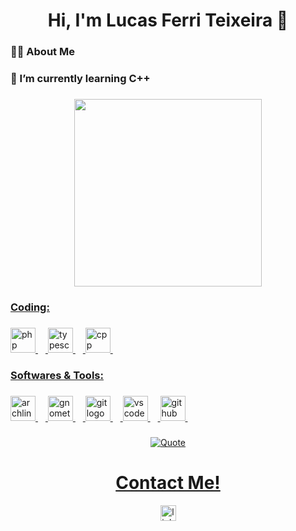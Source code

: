 <h1 align="center">Hi, I'm Lucas Ferri Teixeira 👋</h1>

###

<h3 align="left"> 👨‍💻 About Me</h3>

<h3 align="left">🌱 I’m currently learning C++</h3>

###

###

<div align="center">
<a href="https://github.com/saintcd">
<img loading="lazy" height="300em" src="https://github-readme-stats.vercel.app/api/top-langs/?username=saintcd&layout=compact&langs_count=10&theme=nightowl"/>

###

<h3 align="left"><u>Coding:</u></h3>

###

<div align="left">
  <img src="https://cdn.simpleicons.org/php/777BB4" height="40" alt="php logo"  />
  <img width="12" />
  <img src="https://cdn.simpleicons.org/typescript/3178C6" height="40" alt="typescript logo"  />
  <img width="12" />
  <img src="https://skillicons.dev/icons?i=cpp" height="40" alt="cpp logo"  />
  <img width="12" />
</div>

###

<h3 align="left"><u>Softwares & Tools:</u></h3>

###

<div align="left">
  <img src="https://cdn.simpleicons.org/archlinux/1793D1" height="40" alt="archlinux logo"  />
  <img width="12" />
  <img src="https://cdn.simpleicons.org/gnometerminal/241F31" height="40" alt="gnometerminal logo"  />
  <img width="12" />
  <img src="https://cdn.simpleicons.org/git/F05032" height="40" alt="git logo"  />
  <img width="12" />
  <img src="https://skillicons.dev/icons?i=vscode" height="40" alt="vscode logo"  />
  <img width="12" />
  <img src="https://cdn.simpleicons.org/github/241F31" height="40" alt="github logo" />
  <img width="12" />
</div>

###

<p align = "center">
	<a href="https://github.com/piyushsuthar/github-readme-quotes"> <img alt = "Quote" src="https://quotes-github-readme.vercel.app/api?type=horizontal&theme=dracula&animation=grow_out_in&quote=A+room+without+books+is+like+a+body+without+a+soul.&author=Marcus+Tullius+Cicero">
</p>

###

<div align="center">
  <h1>Contact Me!</h1>
  <a href="https://www.linkedin.com/in/lucas-ferri-teixeira/" target="_blank">
    <img src="https://img.shields.io/static/v1?message=LinkedIn&logo=linkedin&label=&color=0077B5&logoColor=white&labelColor=&style=for-the-badge" height="25" alt="linkedin logo"  />
  </a>
</div>

<!--
**saintcd/saintcd** is a ✨ _special_ ✨ repository because its `README.md` (this file) appears on your GitHub profile.

Here are some ideas to get you started:

- 🔭 I’m currently working on ...
- 🌱 I’m currently learning ...
- 👯 I’m looking to collaborate on ...
- 🤔 I’m looking for help with ...
- 💬 Ask me about ...
- 📫 How to reach me: ...
- 😄 Pronouns: ...
- ⚡ Fun fact: ...
-->
